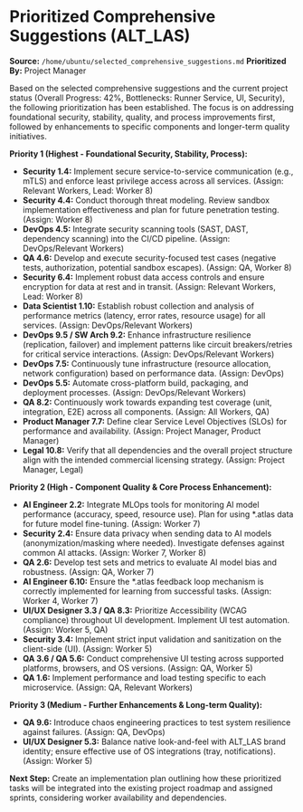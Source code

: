 # Prioritized Comprehensive Suggestions (ALT_LAS)

**Source:** `/home/ubuntu/selected_comprehensive_suggestions.md`
**Prioritized By:** Project Manager

Based on the selected comprehensive suggestions and the current project status (Overall Progress: 42%, Bottlenecks: Runner Service, UI, Security), the following prioritization has been established. The focus is on addressing foundational security, stability, quality, and process improvements first, followed by enhancements to specific components and longer-term quality initiatives.

**Priority 1 (Highest - Foundational Security, Stability, Process):**

*   **Security 1.4:** Implement secure service-to-service communication (e.g., mTLS) and enforce least privilege access across all services. (Assign: Relevant Workers, Lead: Worker 8)
*   **Security 4.4:** Conduct thorough threat modeling. Review sandbox implementation effectiveness and plan for future penetration testing. (Assign: Worker 8)
*   **DevOps 4.5:** Integrate security scanning tools (SAST, DAST, dependency scanning) into the CI/CD pipeline. (Assign: DevOps/Relevant Workers)
*   **QA 4.6:** Develop and execute security-focused test cases (negative tests, authorization, potential sandbox escapes). (Assign: QA, Worker 8)
*   **Security 6.4:** Implement robust data access controls and ensure encryption for data at rest and in transit. (Assign: Relevant Workers, Lead: Worker 8)
*   **Data Scientist 1.10:** Establish robust collection and analysis of performance metrics (latency, error rates, resource usage) for all services. (Assign: DevOps/Relevant Workers)
*   **DevOps 9.5 / SW Arch 9.2:** Enhance infrastructure resilience (replication, failover) and implement patterns like circuit breakers/retries for critical service interactions. (Assign: DevOps/Relevant Workers)
*   **DevOps 7.5:** Continuously tune infrastructure (resource allocation, network configuration) based on performance data. (Assign: DevOps)
*   **DevOps 5.5:** Automate cross-platform build, packaging, and deployment processes. (Assign: DevOps/Relevant Workers)
*   **QA 8.2:** Continuously work towards expanding test coverage (unit, integration, E2E) across all components. (Assign: All Workers, QA)
*   **Product Manager 7.7:** Define clear Service Level Objectives (SLOs) for performance and availability. (Assign: Project Manager, Product Manager)
*   **Legal 10.8:** Verify that all dependencies and the overall project structure align with the intended commercial licensing strategy. (Assign: Project Manager, Legal)

**Priority 2 (High - Component Quality & Core Process Enhancement):**

*   **AI Engineer 2.2:** Integrate MLOps tools for monitoring AI model performance (accuracy, speed, resource use). Plan for using *.atlas data for future model fine-tuning. (Assign: Worker 7)
*   **Security 2.4:** Ensure data privacy when sending data to AI models (anonymization/masking where needed). Investigate defenses against common AI attacks. (Assign: Worker 7, Worker 8)
*   **QA 2.6:** Develop test sets and metrics to evaluate AI model bias and robustness. (Assign: QA, Worker 7)
*   **AI Engineer 6.10:** Ensure the *.atlas feedback loop mechanism is correctly implemented for learning from successful tasks. (Assign: Worker 4, Worker 7)
*   **UI/UX Designer 3.3 / QA 8.3:** Prioritize Accessibility (WCAG compliance) throughout UI development. Implement UI test automation. (Assign: Worker 5, QA)
*   **Security 3.4:** Implement strict input validation and sanitization on the client-side (UI). (Assign: Worker 5)
*   **QA 3.6 / QA 5.6:** Conduct comprehensive UI testing across supported platforms, browsers, and OS versions. (Assign: QA, Worker 5)
*   **QA 1.6:** Implement performance and load testing specific to each microservice. (Assign: QA, Relevant Workers)

**Priority 3 (Medium - Further Enhancements & Long-term Quality):**

*   **QA 9.6:** Introduce chaos engineering practices to test system resilience against failures. (Assign: QA, DevOps)
*   **UI/UX Designer 5.3:** Balance native look-and-feel with ALT_LAS brand identity; ensure effective use of OS integrations (tray, notifications). (Assign: Worker 5)

**Next Step:** Create an implementation plan outlining how these prioritized tasks will be integrated into the existing project roadmap and assigned sprints, considering worker availability and dependencies.
